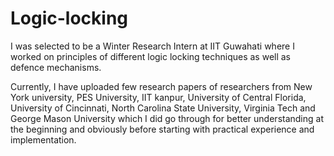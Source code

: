 # Logic-locking
I was selected to be a Winter Research Intern at IIT Guwahati where I worked on principles of different logic locking techniques as well as defence mechanisms.<br>

Currently, I have uploaded few research papers of researchers from New York university, PES University, IIT kanpur, University of Central Florida, University of Cincinnati, North Carolina State University, Virginia Tech and George Mason University which I did go through for better understanding at the beginning and obviously before starting with practical experience and implementation. 

